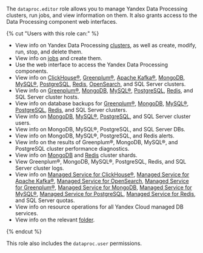 The `dataproc.editor` role allows you to manage Yandex Data Processing clusters, run jobs, and view information on them. It also grants access to the Data Processing component web interfaces.

{% cut "Users with this role can:" %}

* View info on Yandex Data Processing [clusters](../../data-proc/concepts/index.md#resources), as well as create, modify, run, stop, and delete them.
* View info on [jobs](../../data-proc/concepts/jobs.md) and create them.
* Use the web interface to access the Yandex Data Processing components.
* View info on [ClickHouse®](../../managed-clickhouse/concepts/index.md), [Greenplum®](../../managed-greenplum/concepts/index.md), [Apache Kafka®](../../managed-kafka/concepts/index.md), [MongoDB](../../managed-mongodb/concepts/index.md), [MySQL®](../../managed-mysql/concepts/index.md), [PostgreSQL](../../managed-postgresql/concepts/index.md), [Redis](../../managed-redis/concepts/index.md), [OpenSearch](../../managed-opensearch/concepts/index.md), and SQL Server clusters.
* View info on [Greenplum®](../../managed-greenplum/concepts/instance-types.md), [MongoDB](../../managed-mongodb/concepts/instance-types.md), [MySQL®](../../managed-mysql/concepts/instance-types.md), [PostgreSQL](../../managed-postgresql/concepts/instance-types.md), [Redis](../../managed-redis/concepts/instance-types.md), and SQL Server cluster hosts.
* View info on database backups for [Greenplum®](../../managed-greenplum/concepts/backup.md), [MongoDB](../../managed-mongodb/concepts/backup.md), [MySQL®](../../managed-mysql/concepts/backup.md), [PostgreSQL](../../managed-postgresql/concepts/backup.md), [Redis](../../managed-redis/concepts/backup.md), and SQL Server clusters.
* View info on [MongoDB](../../managed-mongodb/concepts/users-and-roles.md), [MySQL®](../../managed-mysql/concepts/user-rights.md), [PostgreSQL](../../managed-postgresql/concepts/roles.md), and SQL Server cluster users.
* View info on MongoDB, MySQL®, PostgreSQL, and SQL Server DBs.
* View info on MongoDB, MySQL®, PostgreSQL, and Redis alerts.
* View info on the results of Greenplum®, MongoDB, MySQL®, and PostgreSQL cluster performance diagnostics.
* View info on [MongoDB](../../managed-mongodb/concepts/sharding.md) and [Redis](../../managed-redis/concepts/sharding.md) cluster shards.
* View Greenplum®, MongoDB, MySQL®, PostgreSQL, Redis, and SQL Server cluster logs.
* View info on [Managed Service for ClickHouse®](../../managed-clickhouse/concepts/limits.md#mch-quotas), [Managed Service for Apache Kafka®](../../managed-kafka/concepts/limits.md#mkf-quotas), [Managed Service for OpenSearch](../../managed-opensearch/concepts/limits.md#quotas), [Managed Service for Greenplum®](../../managed-greenplum/concepts/limits.md#quotas), [Managed Service for MongoDB](../../managed-mongodb/concepts/limits.md#mmg-quotas), [Managed Service for MySQL®](../../managed-mysql/concepts/limits.md#mmy-quotas), [Managed Service for PostgreSQL](../../managed-postgresql/concepts/limits.md#mpg-quotas), [Managed Service for Redis](../../managed-redis/concepts/limits.md#mrd-quotas), and SQL Server quotas.
* View info on resource operations for all Yandex Cloud managed DB services.
* View info on the relevant [folder](../../resource-manager/concepts/resources-hierarchy.md#folder).

{% endcut %}

This role also includes the `dataproc.user` permissions.